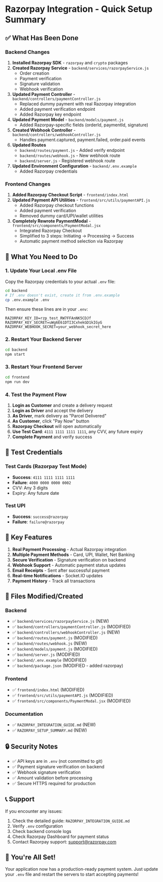 # Razorpay Integration - Quick Setup Summary

## ✅ What Has Been Done

### Backend Changes
1. **Installed Razorpay SDK** - `razorpay` and `crypto` packages
2. **Created Razorpay Service** - `backend/services/razorpayService.js`
   - Order creation
   - Payment verification
   - Signature validation
   - Webhook verification
3. **Updated Payment Controller** - `backend/controllers/paymentController.js`
   - Replaced dummy payment with real Razorpay integration
   - Added payment verification endpoint
   - Added Razorpay key endpoint
4. **Updated Payment Model** - `backend/models/payment.js`
   - Added Razorpay-specific fields (orderId, paymentId, signature)
5. **Created Webhook Controller** - `backend/controllers/webhookController.js`
   - Handles payment.captured, payment.failed, order.paid events
6. **Updated Routes**
   - `backend/routes/payment.js` - Added verify endpoint
   - `backend/routes/webhook.js` - New webhook route
   - `backend/server.js` - Registered webhook route
7. **Updated Environment Configuration** - `backend/.env.example`
   - Added Razorpay credentials

### Frontend Changes
1. **Added Razorpay Checkout Script** - `frontend/index.html`
2. **Updated Payment API Utilities** - `frontend/src/utils/paymentAPI.js`
   - Added Razorpay checkout functions
   - Added payment verification
   - Removed dummy card/UPI/wallet utilities
3. **Completely Rewrote PaymentModal** - `frontend/src/components/PaymentModal.jsx`
   - Integrated Razorpay Checkout
   - Simplified to 3 steps: Initiating → Processing → Success
   - Automatic payment method selection via Razorpay

## 🔧 What You Need to Do

### 1. Update Your Local .env File
Copy the Razorpay credentials to your actual `.env` file:

```bash
cd backend
# If .env doesn't exist, create it from .env.example
cp .env.example .env
```

Then ensure these lines are in your `.env`:
```env
RAZORPAY_KEY_ID=rzp_test_RW7FFAnNK5CDJf
RAZORPAY_KEY_SECRET=uWg6E61DTI3CxhekGD1kIGyG
RAZORPAY_WEBHOOK_SECRET=your_webhook_secret_here
```

### 2. Restart Your Backend Server
```bash
cd backend
npm start
```

### 3. Restart Your Frontend Server
```bash
cd frontend
npm run dev
```

### 4. Test the Payment Flow
1. **Login as Customer** and create a delivery request
2. **Login as Driver** and accept the delivery
3. **As Driver**, mark delivery as "Parcel Delivered"
4. **As Customer**, click "Pay Now" button
5. **Razorpay Checkout** will open automatically
6. **Use Test Card**: `4111 1111 1111 1111`, any CVV, any future expiry
7. **Complete Payment** and verify success

## 📝 Test Credentials

### Test Cards (Razorpay Test Mode)
- **Success**: `4111 1111 1111 1111`
- **Failure**: `4000 0000 0000 0002`
- CVV: Any 3 digits
- Expiry: Any future date

### Test UPI
- **Success**: `success@razorpay`
- **Failure**: `failure@razorpay`

## 🚀 Key Features

1. **Real Payment Processing** - Actual Razorpay integration
2. **Multiple Payment Methods** - Card, UPI, Wallet, Net Banking
3. **Secure Verification** - Signature verification on backend
4. **Webhook Support** - Automatic payment status updates
5. **Email Receipts** - Sent after successful payment
6. **Real-time Notifications** - Socket.IO updates
7. **Payment History** - Track all transactions

## 📂 Files Modified/Created

### Backend
- ✅ `backend/services/razorpayService.js` (NEW)
- ✅ `backend/controllers/paymentController.js` (MODIFIED)
- ✅ `backend/controllers/webhookController.js` (NEW)
- ✅ `backend/routes/payment.js` (MODIFIED)
- ✅ `backend/routes/webhook.js` (NEW)
- ✅ `backend/models/payment.js` (MODIFIED)
- ✅ `backend/server.js` (MODIFIED)
- ✅ `backend/.env.example` (MODIFIED)
- ✅ `backend/package.json` (MODIFIED - added razorpay)

### Frontend
- ✅ `frontend/index.html` (MODIFIED)
- ✅ `frontend/src/utils/paymentAPI.js` (MODIFIED)
- ✅ `frontend/src/components/PaymentModal.jsx` (MODIFIED)

### Documentation
- ✅ `RAZORPAY_INTEGRATION_GUIDE.md` (NEW)
- ✅ `RAZORPAY_SETUP_SUMMARY.md` (NEW)

## 🔒 Security Notes

- ✅ API keys are in `.env` (not committed to git)
- ✅ Payment signature verification on backend
- ✅ Webhook signature verification
- ✅ Amount validation before processing
- ✅ Secure HTTPS required for production

## 📞 Support

If you encounter any issues:
1. Check the detailed guide: `RAZORPAY_INTEGRATION_GUIDE.md`
2. Verify `.env` configuration
3. Check backend console logs
4. Check Razorpay Dashboard for payment status
5. Contact Razorpay support: support@razorpay.com

## 🎉 You're All Set!

Your application now has a production-ready payment system. Just update your `.env` file and restart the servers to start accepting payments!
